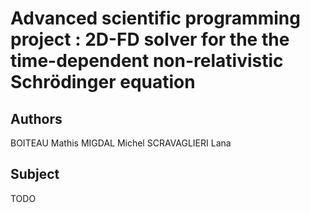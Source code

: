 # Advanced scientific programming project : 2D-FD solver for the the time-dependent non-relativistic Schrödinger equation

## Authors

BOITEAU Mathis
MIGDAL Michel
SCRAVAGLIERI Lana

## Subject

TODO
